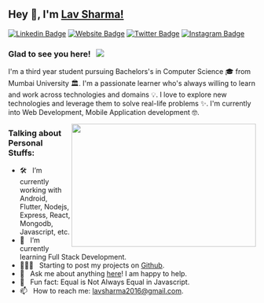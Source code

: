 ## Hey 👋, I'm [Lav Sharma!](https://github.com/lavsharmaa/)

[![Linkedin Badge](https://img.shields.io/badge/-LinkedIn-0e76a8?style=flat-square&logo=Linkedin&logoColor=white)](https://linkedin.com/in/lavsharmaa)
[![Website Badge](https://img.shields.io/badge/Website-3b5998?style=flat-square&logo=google-chrome&logoColor=white)](https://iampavangandhi.github.io/)
[![Twitter Badge](https://img.shields.io/badge/-Twitter-00acee?style=flat-square&logo=Twitter&logoColor=white)](https://twitter.com/lavsharmaa)
[![Instagram Badge](https://img.shields.io/badge/-Instagram-e4405f?style=flat-square&logo=Instagram&logoColor=white)](https://instagram.com/lavsharmaa/)

### Glad to see you here! &nbsp; ![](https://visitor-badge.glitch.me/badge?page_id=lavsharmaa.lavsharmaa&style=flat-square&color=0088cc)

I'm a third year student pursuing Bachelors's in Computer Science 🎓 from Mumbai University 🏛. I'm a passionate learner who's always willing to learn and work across technologies and domains 💡. I love to explore new technologies and leverage them to solve real-life problems ✨. I'm currently into Web Development, Mobile Application development 🤓.

<img align="right" height="250" width="375" alt="" src="https://raw.githubusercontent.com/lavsharmaa/lavsharmaa/master/gifs/coder.gif" />

### Talking about Personal Stuffs:

- 🛠 &nbsp; I’m currently working with Android, Flutter, Nodejs, <br /> Express, React, Mongodb, Javascript, etc.
- 🚀 &nbsp; I’m currently learning Full Stack Development.
- 👨🏻‍💻 &nbsp; Starting to post my projects on [Github](https://github.com/lavsharmaa).
- 💬 &nbsp; Ask me about anything [here](https://github.com/lavsharmaa/lavsharmaa/issues/)! I am happy to help.
- 👾 &nbsp; Fun fact: Equal is Not Always Equal in Javascript.
- 📫 &nbsp; How to reach me: lavsharma2016@gmail.com.
